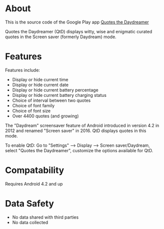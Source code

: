 # About
This is the source code of the Google Play app [Quotes the Daydreamer](https://play.google.com/store/apps/details?id=im.skn.daydreamerquoth)

Quotes the Daydreamer (QtD) displays witty, wise and enigmatic curated quotes in the Screen saver (formerly Daydream) mode.

# Features
Features include:
- Display or hide current time
- Display or hide current date
- Display or hide current battery percentage
- Display or hide current battery charging status
- Choice of interval between two quotes
- Choice of font family
- Choice of font size
- Over 4400 quotes (and growing)

The "Daydream" screensaver feature of Android introduced in version 4.2 in 2012 and renamed "Screen saver" in 2016. QtD displays quotes in this mode.

To enable QtD: Go to "Settings" —> Display —> Screen saver/Daydream, select "Quotes the Daydreamer", customize the options available for QtD.

# Compatability
Requires Android
4.2 and up

# Data Safety
- No data shared with third parties
- No data collected
